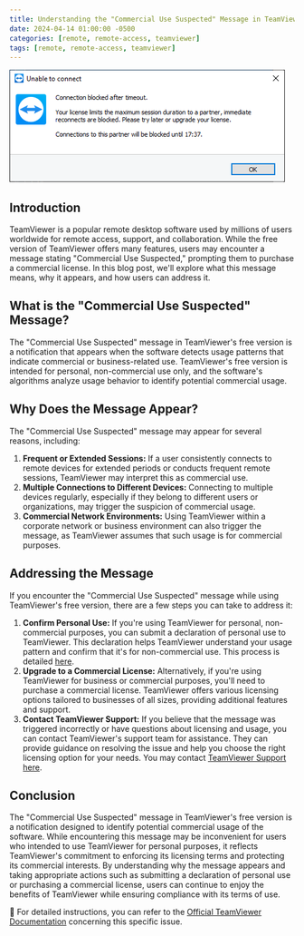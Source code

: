 ```yaml
---
title: Understanding the "Commercial Use Suspected" Message in TeamViewer Free Version
date: 2024-04-14 01:00:00 -0500
categories: [remote, remote-access, teamviewer]
tags: [remote, remote-access, teamviewer]
---
```


![Understanding the "Commercial Use Suspected" Message in TeamViewer Free Version](/assets/img/posts/2024/teamviewer_commercial_use_suspected/teamviewer_commercial_use_suspected.png)


## Introduction

TeamViewer is a popular remote desktop software used by millions of users worldwide for remote access, support, and collaboration. While the free version of TeamViewer offers many features, users may encounter a message stating "Commercial Use Suspected," prompting them to purchase a commercial license. In this blog post, we'll explore what this message means, why it appears, and how users can address it.

## What is the "Commercial Use Suspected" Message?

The "Commercial Use Suspected" message in TeamViewer's free version is a notification that appears when the software detects usage patterns that indicate commercial or business-related use. TeamViewer's free version is intended for personal, non-commercial use only, and the software's algorithms analyze usage behavior to identify potential commercial usage.

## Why Does the Message Appear?

The "Commercial Use Suspected" message may appear for several reasons, including:

1. **Frequent or Extended Sessions:** If a user consistently connects to remote devices for extended periods or conducts frequent remote sessions, TeamViewer may interpret this as commercial use.
2. **Multiple Connections to Different Devices:** Connecting to multiple devices regularly, especially if they belong to different users or organizations, may trigger the suspicion of commercial usage.
3. **Commercial Network Environments:** Using TeamViewer within a corporate network or business environment can also trigger the message, as TeamViewer assumes that such usage is for commercial purposes.

## Addressing the Message

If you encounter the "Commercial Use Suspected" message while using TeamViewer's free version, there are a few steps you can take to address it:

1. **Confirm Personal Use:** If you're using TeamViewer for personal, non-commercial purposes, you can submit a declaration of personal use to TeamViewer. This declaration helps TeamViewer understand your usage pattern and confirm that it's for non-commercial use. This process is detailed [here](https://community.teamviewer.com/English/kb/articles/5265-commercial-use-suspected).
2. **Upgrade to a Commercial License:** Alternatively, if you're using TeamViewer for business or commercial purposes, you'll need to purchase a commercial license. TeamViewer offers various licensing options tailored to businesses of all sizes, providing additional features and support.
3. **Contact TeamViewer Support:** If you believe that the message was triggered incorrectly or have questions about licensing and usage, you can contact TeamViewer's support team for assistance. They can provide guidance on resolving the issue and help you choose the right licensing option for your needs. You may contact [TeamViewer Support here](https://www.teamviewer.com/en-us/global/support/customer-support/).

## Conclusion

The "Commercial Use Suspected" message in TeamViewer's free version is a notification designed to identify potential commercial usage of the software. While encountering this message may be inconvenient for users who intended to use TeamViewer for personal purposes, it reflects TeamViewer's commitment to enforcing its licensing terms and protecting its commercial interests. By understanding why the message appears and taking appropriate actions such as submitting a declaration of personal use or purchasing a commercial license, users can continue to enjoy the benefits of TeamViewer while ensuring compliance with its terms of use.


📝 For detailed instructions, you can refer to the [Official TeamViewer Documentation](https://community.teamviewer.com/English/kb/articles/5265-commercial-use-suspected) concerning this specific issue.
